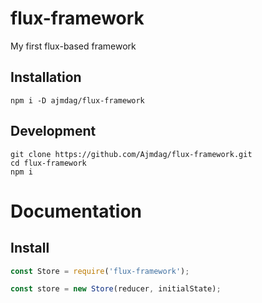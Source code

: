 # flux-framework
My first flux-based framework

## Installation

```
npm i -D ajmdag/flux-framework
```

## Development

```
git clone https://github.com/Ajmdag/flux-framework.git
cd flux-framework
npm i
```

# Documentation

## Install

```js
const Store = require('flux-framework');

const store = new Store(reducer, initialState);
```
